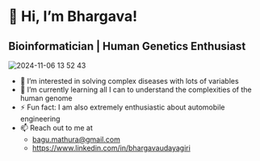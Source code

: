 # **👋 Hi, I’m Bhargava!**
## Bioinformatician | Human Genetics Enthusiast

![2024-11-06 13 52 43](https://github.com/user-attachments/assets/fc7629f5-1d6f-400d-afba-e2d4c2921172)


- 👀 I’m interested in solving complex diseases with lots of variables
- 🌱 I’m currently learning all I can to understand the complexities of the human genome
- ⚡ Fun fact: I am also extremely enthusiastic about automobile engineering
- 📫 Reach out to me at
  - bagu.mathura@gmail.com
  - https://www.linkedin.com/in/bhargavaudayagiri
